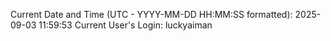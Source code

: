 Current Date and Time (UTC - YYYY-MM-DD HH:MM:SS formatted): 2025-09-03 11:59:53
Current User's Login: luckyaiman
